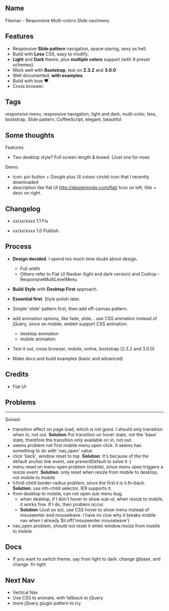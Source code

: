 ## Name
Flexnav - Responsive Multi-colors Slide nav/menu

## Features
- Responsive **Slide pattern** navigation, space-saving, sexy as hell.
- Build with **Less** CSS, easy to modify.
- **Light** and **Dark** theme, plus **multiple colors** support (with 9 preset schemes).
- Work well with **Bootstrap**, test on **2.3.2** and **3.0.0**
- Well documented, **with examples**.
- Build with love ❤
- Cross broswer.

## Tags
responsive menu, responsive navigation, light and dark, mutli-color, less, bootstrap, Slide pattern, CoffeeScript, elegant, beautiful 

## Some thoughts
Features:
- Two desktop style? Full screen length & boxed. (Just one for now)

Demo:
- icon: pin button + Google plus (4 colour circle) icon that I recently downloaded
- description like flat UI http://designmodo.com/flat/ Icon on left, title + desc on right.

## Changelog

- xx/xx/xxxx 1.1 Fix

- xx/xx/xxxx 1.0 Publish.

## Process
- **Design decided**. I spend too much time doubt about design.
	- Full width
	- Others refer to Flat UI Navbar (light and dark version) and Codrop - ResponsiveMultiLevelMenu

- **Build Style** with **Desktop First** approach.

- **Essential first**. Style polish later.

- Simple 'slide' pattern first, then add off-canvas pattern.

- add animation options, like fade, slide… use CSS animation instead of jQuery, since on mobile, webkit support CSS animation.
	- desktop animation
	- mobile animation
	
- Test it out, cross browser, mobile, online, bootstrap (2.3.2 and 3.0.0)

- Make docs and build examples (basic and advanced)

## Credits
- Flat UI

## Problems

---
Solved:

- transition effect on page load, which is not good. I should only transition when in, not out. **Solution** Put transition on hover state, not the 'base' state, therefore the transition only available on in, not out.
- seems problem not first mobile menu open click. It seems has something to do with 'nav_open' value
- click 'back', window reset to top. **Solution**: it's because of the the default anchor link event, use preventDefault to solve it :)
- menu reset on menu open problem (mobile), since menu open triggers a resize event. **Solution**: only reset when resize from mobile to desktop, not mobile to mobile
- li:first-child border-radius problem, since the first li is li.fn-back. **Solution**: use nth-child selector, IE9 supports it.
- from desktop to mobile, can not open sub menu bug.
	- when desktop, if I don't hover to show sub-ul, when resize to mobile, it works fine. If I do, then problem occur.
	- **Solution** (Just so so), use CSS hover to show menu instead of mouseenter and mouseleave. I have no clue why it breaks mobile nav when I already $li.off('mouseenter mouseleave')
- nav_open problem, should not reset it when window.resize from mobile to mobile


## Docs
- If you want to switch theme, say from light to dark: change @base, and change .fn-light 

## Next Nav
- Vertical Nav
- Use CSS to animate, with fallback to jQuery
- more jQuery plugin pattern to try.
	

